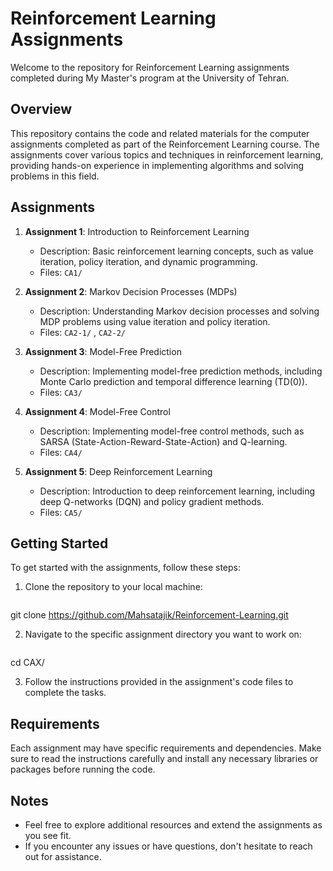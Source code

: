 # Reinforcement Learning Assignments

Welcome to the repository for Reinforcement Learning assignments completed during My Master's program at the University of Tehran.

## Overview

This repository contains the code and related materials for the computer assignments completed as part of the Reinforcement Learning course. The assignments cover various topics and techniques in reinforcement learning, providing hands-on experience in implementing algorithms and solving problems in this field.

## Assignments

1. **Assignment 1**: Introduction to Reinforcement Learning
    - Description: Basic reinforcement learning concepts, such as value iteration, policy iteration, and dynamic programming.
    - Files: `CA1/`

2. **Assignment 2**: Markov Decision Processes (MDPs)
    - Description: Understanding Markov decision processes and solving MDP problems using value iteration and policy iteration.
    - Files: `CA2-1/` , `CA2-2/`

3. **Assignment 3**: Model-Free Prediction
    - Description: Implementing model-free prediction methods, including Monte Carlo prediction and temporal difference learning (TD(0)).
    - Files: `CA3/`

4. **Assignment 4**: Model-Free Control
    - Description: Implementing model-free control methods, such as SARSA (State-Action-Reward-State-Action) and Q-learning.
    - Files: `CA4/`

5. **Assignment 5**: Deep Reinforcement Learning
    - Description: Introduction to deep reinforcement learning, including deep Q-networks (DQN) and policy gradient methods.
    - Files: `CA5/`

## Getting Started

To get started with the assignments, follow these steps:

1. Clone the repository to your local machine:
    ```
git clone https://github.com/Mahsatajik/Reinforcement-Learning.git


2. Navigate to the specific assignment directory you want to work on:
    ```
cd CAX/


3. Follow the instructions provided in the assignment's code files to complete the tasks.

## Requirements

Each assignment may have specific requirements and dependencies. Make sure to read the instructions carefully and install any necessary libraries or packages before running the code.

## Notes

- Feel free to explore additional resources and extend the assignments as you see fit.
- If you encounter any issues or have questions, don't hesitate to reach out for assistance.

